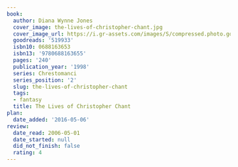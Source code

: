 ```yaml
---
book:
  author: Diana Wynne Jones
  cover_image: the-lives-of-christopher-chant.jpg
  cover_image_url: https://i.gr-assets.com/images/S/compressed.photo.goodreads.com/books/1356549015l/519933._SX98_.jpg
  goodreads: '519933'
  isbn10: 0688163653
  isbn13: '9780688163655'
  pages: '240'
  publication_year: '1998'
  series: Chrestomanci
  series_position: '2'
  slug: the-lives-of-christopher-chant
  tags:
  - fantasy
  title: The Lives of Christopher Chant
plan:
  date_added: '2016-05-06'
review:
  date_read: 2006-05-01
  date_started: null
  did_not_finish: false
  rating: 4
---
```

